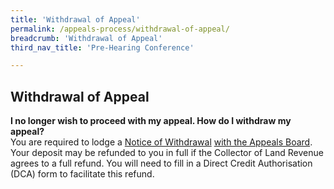 ```yaml
---
title: 'Withdrawal of Appeal'
permalink: /appeals-process/withdrawal-of-appeal/
breadcrumb: 'Withdrawal of Appeal'
third_nav_title: 'Pre-Hearing Conference'

---
```



Withdrawal of Appeal
---

**I no longer wish to proceed with my appeal.  How do I withdraw my appeal?**<br>
You are required to lodge a <u>Notice of Withdrawal</u> [with the Appeals Board](/files/Regulation19-Withdrawal-of-appeal.pdf/).  Your deposit may be refunded to you in full if the Collector of Land Revenue agrees to a full refund.  You will need to fill in a Direct Credit Authorisation (DCA) form to facilitate this refund.
